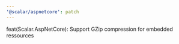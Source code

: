 ```yaml
---
'@scalar/aspnetcore': patch
---
```


feat(Scalar.AspNetCore): Support GZip compression for embedded ressources

